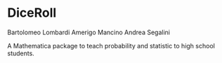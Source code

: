 # DiceRoll

Bartolomeo Lombardi
Amerigo Mancino
Andrea Segalini

A Mathematica package to teach probability and statistic to high school students.
